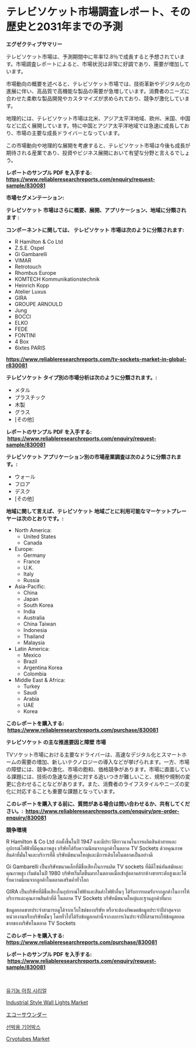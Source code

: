 <p><h1>テレビソケット市場調査レポート、その歴史と2031年までの予測</h1></p><p><strong>エグゼクティブサマリー</strong></p>
<p><p>テレビソケット市場は、予測期間中に年率12.8％で成長すると予想されています。市場調査レポートによると、市場状況は非常に好調であり、需要が増加しています。 </p><p>市場動向の概要を述べると、テレビソケット市場では、技術革新やデジタル化の進展に伴い、高品質で高機能な製品の需要が急増しています。消費者のニーズに合わせた柔軟な製品開発やカスタマイズが求められており、競争が激化しています。</p><p>地理的には、テレビソケット市場は北米、アジア太平洋地域、欧州、米国、中国などに広く展開しています。特に中国とアジア太平洋地域では急速に成長しており、市場の主要な成長ドライバーとなっています。</p><p>この市場動向や地理的な展開を考慮すると、テレビソケット市場は今後も成長が期待される産業であり、投資やビジネス展開において有望な分野と言えるでしょう。</p></p>
<p><strong>レポートのサンプル PDF を入手する: <a href="https://www.reliableresearchreports.com/enquiry/request-sample/830081">https://www.reliableresearchreports.com/enquiry/request-sample/830081</a></strong></p>
<p><strong>市場セグメンテーション:</strong></p>
<p><strong> テレビソケット 市場はさらに概要、展開、アプリケーション、地域に分類されます :</strong></p>
<p><strong>コンポーネントに関しては、 テレビソケット 市場は次のように分類されます: &nbsp;</strong></p>
<p><ul><li>R Hamilton & Co Ltd</li><li>Z.S.E. Ospel</li><li>Gi Gambarelli</li><li>VIMAR</li><li>Retrotouch</li><li>Rhombus Europe</li><li>KOMTECH Kommunikationstechnik</li><li>Heinrich Kopp</li><li>Atelier Luxus</li><li>GIRA</li><li>GROUPE ARNOULD</li><li>Jung</li><li>BOCCI</li><li>ELKO</li><li>FEDE</li><li>FONTINI</li><li>4 Box</li><li>6ixtes PARIS</li></ul></p>
<p><strong><a href="https://www.reliableresearchreports.com/tv-sockets-market-in-global-r830081">https://www.reliableresearchreports.com/tv-sockets-market-in-global-r830081</a></strong></p>
<p><strong> テレビソケット タイプ別の市場分析は次のように分類されます。:</strong></p>
<p><ul><li>メタル</li><li>プラスチック</li><li>木製</li><li>グラス</li><li>[その他]</li></ul></p>
<p><strong>レポートのサンプル PDF を入手する: &nbsp;<a href="https://www.reliableresearchreports.com/enquiry/request-sample/830081">https://www.reliableresearchreports.com/enquiry/request-sample/830081</a></strong></p>
<p><strong> テレビソケット アプリケーション別の市場産業調査は次のように分類されます。:</strong></p>
<p><ul><li>ウォール</li><li>フロア</li><li>デスク</li><li>[その他]</li></ul></p>
<p><strong>地域に関して言えば、テレビソケット 地域ごとに利用可能なマーケットプレーヤーは次のとおりです。:</strong></p>
<p><ul>
    <li>
        North America:
        <ul>
            <li>United States</li>
            <li>Canada</li>
        </ul>
    </li>
    <li>
        Europe:
        <ul>
            <li>Germany</li>
            <li>France</li>
            <li>U.K.</li>
            <li>Italy</li>
            <li>Russia</li>
        </ul>
    </li>
    <li>
        Asia-Pacific:
        <ul>
            <li>China</li>
            <li>Japan</li>
            <li>South Korea</li>
            <li>India</li>
            <li>Australia</li>
            <li>China Taiwan</li>
            <li>Indonesia</li>
            <li>Thailand</li>
            <li>Malaysia</li>
        </ul>
    </li>
    <li>
        Latin America:
        <ul>
            <li>Mexico</li>
            <li>Brazil</li>
            <li>Argentina Korea</li>
            <li>Colombia</li>
        </ul>
    </li>
    <li>
        Middle East & Africa:
        <ul>
            <li>Turkey</li>
            <li>Saudi</li>
            <li>Arabia</li>
            <li>UAE</li>
            <li>Korea</li>
        </ul>
    </li>
    </ul></p>
<p><strong>このレポートを購入する: &nbsp;<a href="https://www.reliableresearchreports.com/purchase/830081">https://www.reliableresearchreports.com/purchase/830081</a></strong></p>
<p><strong>テレビソケット の主な推進要因と障壁 市場</strong></p>
<p><p>TVソケット市場における主要なドライバーは、高速なデジタル化とスマートホームの需要の増加、新しいテクノロジーの導入などが挙げられます。一方、市場の障壁には、競争の激化、市場の飽和、価格競争があります。市場に直面している課題には、技術の急速な進歩に対する追いつきが難しいこと、規制や規制の変更に合わせることなどがあります。また、消費者のライフスタイルやニーズの変化に対応することも重要な課題となっています。</p></p>
<p><strong>このレポートを購入する前に、質問がある場合は問い合わせるか、共有してください。:&nbsp; <a href="https://www.reliableresearchreports.com/enquiry/pre-order-enquiry/830081">https://www.reliableresearchreports.com/enquiry/pre-order-enquiry/830081</a></strong></p>
<p><strong>競争環境</strong></p>
<p><p>R Hamilton & Co Ltd ก่อตั้งขึ้นในปี 1947 และมีประวัติยาวนานในการผลิตสินค้าสายและอุปกรณ์ไฟฟ้าที่มีคุณภาพสูง บริษัทได้รับความนิยมจากลูกค้าในตลาด TV Sockets ด้วยคุณภาพสินค้าที่มั่นใจและบริการที่ดี บริษัทมีขนาดใหญ่และมีการเติบโตในตลาดเป็นอย่างดี</p><p>Gi Gambarelli เป็นบริษัทขนาดเล็กที่มีชื่อเสียงในการผลิต TV sockets ที่มีดีไซน์ทันสมัยและคุณภาพสูง เริ่มต้นในปี 1980 บริษัทเริ่มโตขึ้นมากในตลาดเมื่อเข้าสู่ตลาดสากห้างขายระดับสูงและได้รับความนิยมจากลูกค้าในตลาดเสริมค่ำทั่วโลก</p><p>GIRA เป็นบริษัทที่มีชื่อเสียงในอุปกรณ์ไฟฟ้าและสินค้าไฟฟ้าอื่นๆ ได้รับการยอมรับจากลูกค้าในการให้บริการและคุณภาพสินค้าที่ดี ในตลาด TV Sockets บริษัทมีขนาดใหญ่และฐานลูกค้าที่มาก</p><p>ข้อมูลยอดขายประจำสามารถดูได้จากเว็บไซต์ของบริษัท หรือจะต้องอัพเดตข้อมูลประจำปีล่าสุดจากหน่วยงานหรือบริษัทนั้นๆ โดยทั่วไปได้รับข้อมูลเหล่านี้จากงบการเงินประจำปีที่สามารถให้ข้อมูลยอดขายของบริษัทในตลาด TV Sockets</p></p>
<p><strong>このレポートを購入する: &nbsp; <a href="https://www.reliableresearchreports.com/purchase/830081">https://www.reliableresearchreports.com/purchase/830081</a></strong></p>
<p><strong>レポートのサンプル PDF を入手する: &nbsp;<a href="https://www.reliableresearchreports.com/enquiry/request-sample/830081">https://www.reliableresearchreports.com/enquiry/request-sample/830081</a></strong><strong></strong></p>
<p>&nbsp;</p>
<p><p><a href="https://medium.com/@joeyjohns20/%EC%9C%A0%EA%B8%B0%EB%86%8D-%EC%95%84%EC%B9%A8-%EC%8B%9D%ED%92%88-%EC%8B%9C%EB%A6%AC%EC%96%BC-%EC%8B%9C%EC%9E%A5-%EC%A1%B0%EC%82%AC-%EB%B3%B4%EA%B3%A0%EC%84%9C-%EA%B3%BC%EA%B1%B0-%EB%B0%8F-2024%EB%85%84%EB%B6%80%ED%84%B0-2031%EB%85%84%EA%B9%8C%EC%A7%80-%EC%98%88%EC%B8%A1-51f2269dd844">유기농 아침 시리얼</a></p><p><a href="https://view.publitas.com/reportprime-1/industrial-style-wall-lights-market-size-market-outlook-and-market-forecast-2024-to-2031/">Industrial Style Wall Lights Market</a></p><p><a href="https://github.com/LeanneBruen2023/Market-Research-Report-List-1/blob/main/681652524123.md">エコーサウンダー</a></p><p><a href="https://medium.com/@jackiefauhey9089475/%ED%95%B4%EC%96%91-%EA%B8%B0%EC%96%B4%EB%B0%95%EC%8A%A4-%EC%8B%9C%EC%9E%A5-%EA%B7%9C%EB%AA%A8-%EB%B0%8F-%EC%8B%9C%EC%9E%A5-%EB%8F%99%ED%96%A5-%EC%A0%84%EB%B0%98%EC%A0%81%EC%9D%B8-%EC%82%B0%EC%97%85-%EA%B0%9C%EC%9A%94-2024%EB%85%84%EB%B6%80%ED%84%B0-2031%EB%85%84%EA%B9%8C%EC%A7%80-407728ccaef4">선박용 기어박스</a></p><p><a href="https://github.com/bmorecock/Market-Research-Report-List-2/blob/main/cryotubes-market.md">Cryotubes Market</a></p></p>